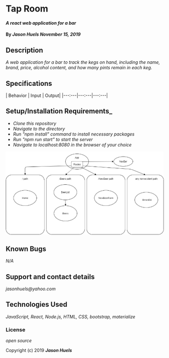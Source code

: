 # Tap Room

#### _A react web application for a bar_

#### By _**Jason Huels** November 15, 2019_

## Description
_A web application for a bar to track the kegs on hand, including the name, brand, price, alcohol content, and how many pints remain in each keg._

## Specifications

| Behavior | Input | Output|
|---:---|---:---|---:---|


## Setup/Installation Requirements_
* _Clone this repository_
* _Navigate to the directory_
* _Run "npm install" command to install necessary packages_
* _Run "npm run start" to start the server_
* _Navigate to localhost:8080 in the browser of your choice_


![Diagram](./TapRoom.jpg)

## Known Bugs

_N/A_

## Support and contact details

_jasonhuels@yahoo.com_

## Technologies Used

_JavaScript, React, Node.js, HTML, CSS, bootstrap, materialize_

### License

*open source*

Copyright (c) 2019 **_Jason Huels_**